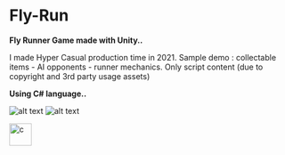# Fly-Run
<b>Fly Runner Game made with Unity..</b>

<p>I made Hyper Casual production time in 2021. Sample demo : collectable items - AI opponents - runner mechanics.
Only script content (due to copyright and 3rd party usage assets)</p>

<b>Using C# language..</b>

![alt text](https://i.hizliresim.com/3wytp2u.png) ![alt text](https://i.hizliresim.com/2rmrfuf.png)

<img src="https://img.icons8.com/ios-filled/50/000000/unity.png" alt="c" width="40" height="40"/>
